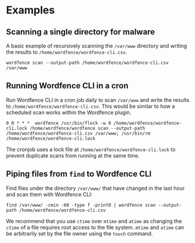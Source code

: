 # Examples

## Scanning a single directory for malware

A basic example of recursively scanning the `/var/www` directory and writing the results to `/home/wordfence/wordfence-cli.csv`. 

	wordfence scan --output-path /home/wordfence/wordfence-cli.csv /var/www

## Running Wordfence CLI in a cron

Run Wordfence CLI in a cron job daily to scan `/var/www` and write the results to `/home/wordfence/wordfence-cli.csv`. This would be similar to how a scheduled scan works within the Wordfence plugin.

	0 0 * * *  wordfence /usr/bin/flock -w 0 /home/wordfence/wordfence-cli.lock /home/wordfence/wordfence scan --output-path /home/wordfence/wordfence-cli.csv /var/www; /usr/bin/rm /home/wordfence/wordfence-cli.lock

The cronjob uses a lock file at `/home/wordfence/wordfence-cli.lock` to prevent duplicate scans from running at the same time.

## Piping files from `find` to Wordfence CLI

Find files under the directory `/var/www/` that have changed in the last hour and scan them with Wordfence CLI:

	find /var/www/ -cmin -60 -type f -print0 | wordfence scan --output-path /home/wordfence/wordfence-cli.csv

We recommend that you use `ctime` over `mtime` and `atime` as changing the `ctime` of a file requires root access to the file system. `mtime` and `atime` can be arbitrarily set by the file owner using the `touch` command.
